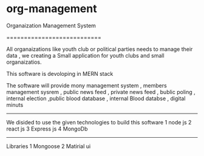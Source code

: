 # org-management


Organaization Management System 

===========================

All organaizations like youth club or political parties needs to manage their data , we creating a Small application for youth clubs and small organaizatios. 

This software is devoloping in MERN stack

The software will provide mony management system , members management sysrem , public news feed , private news feed , bublic poling , internal election ,public blood database , internal  Blood databse  , digital minuts 


--------------------------------

We disided to use the given technologies to build this software 
1 node js
2 react js 
3 Express js 
4 MongoDb

--------------------------
Libraries 
1 Mongoose 
2 Matirial ui



